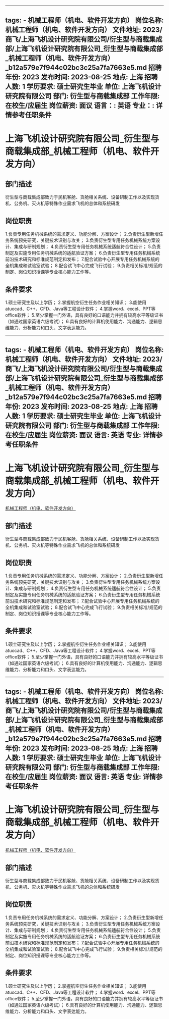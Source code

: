 
---
tags:
    - 机械工程师（机电、软件开发方向）
岗位名称: 机械工程师（机电、软件开发方向）
文件地址: 2023/商飞/上海飞机设计研究院有限公司/衍生型与商载集成部/上海飞机设计研究院有限公司_衍生型与商载集成部_机械工程师（机电、软件开发方向）_b12a579e7f944c02bc3c25a7fa7663e5.md
招聘年份: 2023
发布时间: 2023-08-25
地点: 上海
招聘人数: 1
学历要求: 硕士研究生毕业
单位: 上海飞机设计研究院有限公司
部门: 衍生型与商载集成部
工作年限: 在校生/应届生
岗位薪资: 面议
语言：: 英语
专业：: 详情参考任职条件
---

# 上海飞机设计研究院有限公司_衍生型与商载集成部_机械工程师（机电、软件开发方向）

## 部门描述

衍生型与商载集成部致力于民机客舱、货舱相关系统、设备研制工作以及实现货机、公务机、灭火机等特殊作业需求飞机的总体和系统研发

## 岗位职责

1.负责专用任务机械系统的需求定义、功能分解、方案设计；
 2.负责衍生型新增任务系统预先研究，关键技术识别与攻关；
 3.负责衍生型专用任务机械系统方案设计、集成与研制规划；
 4.负责衍生型专用任务机械系统适航符合性设计；
 5.负责制定及实施专用任务机械系统的适航验证方案；
 6.负责衍生型专用任务机械系统前沿技术研究和标准规范制定和发布；
 7.配合试验中心开展专用任务机械系统的全机集成和试验室试验；
 8.配合试飞中心完成飞行试验；
 9.负责相关标准/规范的制定、岗位知识授课等专业核心能力工作等。

 ## 条件要求

1.硕士研究生及以上学历；
 2.掌握航空衍生任务作业相关知识；
 3.能使用atuocad、C++、CFD、Java等工程设计软件；
 4.掌握word、excel、PPT等office软件；
 5.至少掌握一门外语，具有良好的口语能力并拥有较高水平等级证书（如通过国家英语六级考试）；
 6.具有良好的计算机使用能力、沟通能力、逻辑思维能力、分析能力和口头、文字表达能力。

---
tags:
    - 机械工程师（机电、软件开发方向）
岗位名称: 机械工程师（机电、软件开发方向）
文件地址: 2023/商飞/上海飞机设计研究院有限公司/衍生型与商载集成部/上海飞机设计研究院有限公司_衍生型与商载集成部_机械工程师（机电、软件开发方向）_b12a579e7f944c02bc3c25a7fa7663e5.md
招聘年份: 2023
发布时间: 2023-08-25
地点: 上海
招聘人数: 1
学历要求: 硕士研究生毕业
单位: 上海飞机设计研究院有限公司
部门: 衍生型与商载集成部
工作年限: 在校生/应届生
岗位薪资: 面议
语言: 英语
专业: 详情参考任职条件
---

# 上海飞机设计研究院有限公司_衍生型与商载集成部_机械工程师（机电、软件开发方向）

[机械工程师（机电、软件开发方向）](http://zhaopin.comac.cc/zp/ct/out/position/positionDetail?planid=b12a579e7f944c02bc3c25a7fa7663e5)

## 部门描述

衍生型与商载集成部致力于民机客舱、货舱相关系统、设备研制工作以及实现货机、公务机、灭火机等特殊作业需求飞机的总体和系统研发

## 岗位职责

1.负责专用任务机械系统的需求定义、功能分解、方案设计；
 2.负责衍生型新增任务系统预先研究，关键技术识别与攻关；
 3.负责衍生型专用任务机械系统方案设计、集成与研制规划；
 4.负责衍生型专用任务机械系统适航符合性设计；
 5.负责制定及实施专用任务机械系统的适航验证方案；
 6.负责衍生型专用任务机械系统前沿技术研究和标准规范制定和发布；
 7.配合试验中心开展专用任务机械系统的全机集成和试验室试验；
 8.配合试飞中心完成飞行试验；
 9.负责相关标准/规范的制定、岗位知识授课等专业核心能力工作等。

 ## 条件要求

1.硕士研究生及以上学历；
 2.掌握航空衍生任务作业相关知识；
 3.能使用atuocad、C++、CFD、Java等工程设计软件；
 4.掌握word、excel、PPT等office软件；
 5.至少掌握一门外语，具有良好的口语能力并拥有较高水平等级证书（如通过国家英语六级考试）；
 6.具有良好的计算机使用能力、沟通能力、逻辑思维能力、分析能力和口头、文字表达能力。

---
tags:
    - 机械工程师（机电、软件开发方向）
岗位名称: 机械工程师（机电、软件开发方向）
文件地址: 2023/商飞/上海飞机设计研究院有限公司/衍生型与商载集成部/上海飞机设计研究院有限公司_衍生型与商载集成部_机械工程师（机电、软件开发方向）_b12a579e7f944c02bc3c25a7fa7663e5.md
招聘年份: 2023
发布时间: 2023-08-25
地点: 上海
招聘人数: 1
学历要求: 硕士研究生毕业
单位: 上海飞机设计研究院有限公司
部门: 衍生型与商载集成部
工作年限: 在校生/应届生
岗位薪资: 面议
语言: 英语
专业: 详情参考任职条件
---

# 上海飞机设计研究院有限公司_衍生型与商载集成部_机械工程师（机电、软件开发方向）

[机械工程师（机电、软件开发方向）](http://zhaopin.comac.cc/zp/ct/out/position/positionDetail?planid=b12a579e7f944c02bc3c25a7fa7663e5)


## 部门描述

衍生型与商载集成部致力于民机客舱、货舱相关系统、设备研制工作以及实现货机、公务机、灭火机等特殊作业需求飞机的总体和系统研发

## 岗位职责

1.负责专用任务机械系统的需求定义、功能分解、方案设计；
 2.负责衍生型新增任务系统预先研究，关键技术识别与攻关；
 3.负责衍生型专用任务机械系统方案设计、集成与研制规划；
 4.负责衍生型专用任务机械系统适航符合性设计；
 5.负责制定及实施专用任务机械系统的适航验证方案；
 6.负责衍生型专用任务机械系统前沿技术研究和标准规范制定和发布；
 7.配合试验中心开展专用任务机械系统的全机集成和试验室试验；
 8.配合试飞中心完成飞行试验；
 9.负责相关标准/规范的制定、岗位知识授课等专业核心能力工作等。

 ## 条件要求

1.硕士研究生及以上学历；
 2.掌握航空衍生任务作业相关知识；
 3.能使用atuocad、C++、CFD、Java等工程设计软件；
 4.掌握word、excel、PPT等office软件；
 5.至少掌握一门外语，具有良好的口语能力并拥有较高水平等级证书（如通过国家英语六级考试）；
 6.具有良好的计算机使用能力、沟通能力、逻辑思维能力、分析能力和口头、文字表达能力。
